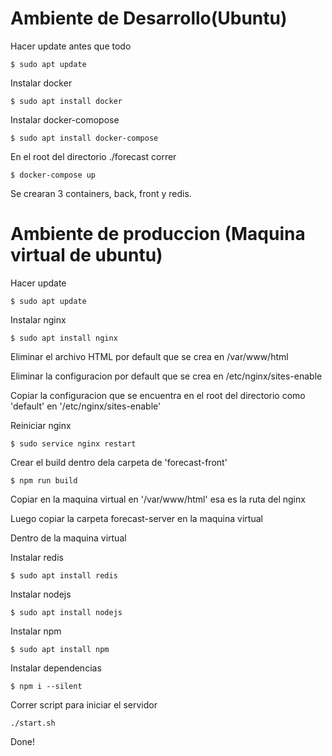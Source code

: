 # Ambiente de Desarrollo(Ubuntu)

Hacer update antes que todo

`$ sudo apt update`

Instalar docker

`$ sudo apt install docker`

Instalar docker-comopose

`$ sudo apt install docker-compose`

En el root del directorio ./forecast  correr

`$ docker-compose up`

Se crearan 3 containers, back, front y redis.

# Ambiente de produccion (Maquina virtual de ubuntu)

Hacer update

`$ sudo apt update`

Instalar nginx

`$ sudo apt install nginx`

Eliminar el archivo HTML por default que se crea en /var/www/html

Eliminar la configuracion por default que se crea en /etc/nginx/sites-enable

Copiar la configuracion que se encuentra en el root del directorio como 'default' en '/etc/nginx/sites-enable'

Reiniciar  nginx

`$ sudo service nginx restart`

Crear el build dentro dela carpeta de 'forecast-front'

`$ npm run build`

Copiar en la maquina virtual en '/var/www/html' esa es la ruta del nginx

Luego copiar la carpeta forecast-server en la maquina virtual

Dentro de la maquina virtual 

Instalar redis

`$ sudo apt install redis`

Instalar nodejs

`$ sudo apt install nodejs`

Instalar npm

`$ sudo apt install npm`

Instalar dependencias

`$ npm i --silent`

Correr script para iniciar el servidor

`./start.sh`

Done!